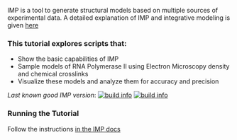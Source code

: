 IMP is a tool to generate structural models based on multiple sources of experimental data.  A detailed explanation of IMP and integrative modeling is given [here](https://integrativemodeling.org/nightly/doc/manual/)

### This tutorial explores scripts that:

* Show the basic capabilities of IMP
* Sample models of RNA Polymerase II using Electron Microscopy density and chemical crosslinks
* Visualize these models and analyze them for accuracy and precision

_Last known good IMP version_: [![build info](https://salilab.org/imp/systems/?sysstat=7&branch=master)](https://integrativemodeling.org/systems/) [![build info](https://salilab.org/imp/systems/?sysstat=7&branch=develop)](https://integrativemodeling.org/systems/)

### Running the Tutorial
Follow the instructions [in the IMP docs](https://integrativemodeling.org/nightly/doc/manual/rnapolii_stalk.html)
